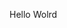 Hello Wolrd



















































































































































































































































































































































































































































































































































































































































































































































































































































































































































































































































































































































































































































































































































































































































































































































































































































































































































































































































































































































































































































































































































































































































































































































































































































































































































































































































































































































































































































































































































































































































































































































































































































































































































































































































































































































































































































































































































































































































































































































































































































































































































































































































































































































































































































































































